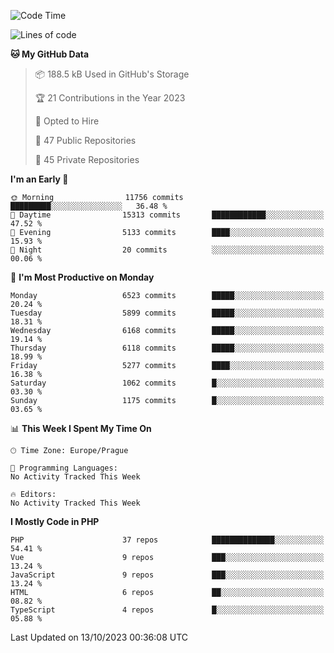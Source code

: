 <!--START_SECTION:waka-->
![Code Time](http://img.shields.io/badge/Code%20Time-1%2C583%20hrs%2058%20mins-blue)

![Lines of code](https://img.shields.io/badge/From%20Hello%20World%20I%27ve%20Written-10.5%20million%20lines%20of%20code-blue)

**🐱 My GitHub Data** 

> 📦 188.5 kB Used in GitHub's Storage 
 > 
> 🏆 21 Contributions in the Year 2023
 > 
> 💼 Opted to Hire
 > 
> 📜 47 Public Repositories 
 > 
> 🔑 45 Private Repositories 
 > 
**I'm an Early 🐤** 

```text
🌞 Morning                11756 commits       █████████░░░░░░░░░░░░░░░░   36.48 % 
🌆 Daytime                15313 commits       ████████████░░░░░░░░░░░░░   47.52 % 
🌃 Evening                5133 commits        ████░░░░░░░░░░░░░░░░░░░░░   15.93 % 
🌙 Night                  20 commits          ░░░░░░░░░░░░░░░░░░░░░░░░░   00.06 % 
```
📅 **I'm Most Productive on Monday** 

```text
Monday                   6523 commits        █████░░░░░░░░░░░░░░░░░░░░   20.24 % 
Tuesday                  5899 commits        █████░░░░░░░░░░░░░░░░░░░░   18.31 % 
Wednesday                6168 commits        █████░░░░░░░░░░░░░░░░░░░░   19.14 % 
Thursday                 6118 commits        █████░░░░░░░░░░░░░░░░░░░░   18.99 % 
Friday                   5277 commits        ████░░░░░░░░░░░░░░░░░░░░░   16.38 % 
Saturday                 1062 commits        █░░░░░░░░░░░░░░░░░░░░░░░░   03.30 % 
Sunday                   1175 commits        █░░░░░░░░░░░░░░░░░░░░░░░░   03.65 % 
```


📊 **This Week I Spent My Time On** 

```text
🕑︎ Time Zone: Europe/Prague

💬 Programming Languages: 
No Activity Tracked This Week

🔥 Editors: 
No Activity Tracked This Week
```

**I Mostly Code in PHP** 

```text
PHP                      37 repos            ██████████████░░░░░░░░░░░   54.41 % 
Vue                      9 repos             ███░░░░░░░░░░░░░░░░░░░░░░   13.24 % 
JavaScript               9 repos             ███░░░░░░░░░░░░░░░░░░░░░░   13.24 % 
HTML                     6 repos             ██░░░░░░░░░░░░░░░░░░░░░░░   08.82 % 
TypeScript               4 repos             █░░░░░░░░░░░░░░░░░░░░░░░░   05.88 % 
```




 Last Updated on 13/10/2023 00:36:08 UTC
<!--END_SECTION:waka-->
<!--
**AlexKratky/AlexKratky** is a ✨ _special_ ✨ repository because its `README.md` (this file) appears on your GitHub profile.

Here are some ideas to get you started:

- 🔭 I’m currently working on ...
- 🌱 I’m currently learning ...
- 👯 I’m looking to collaborate on ...
- 🤔 I’m looking for help with ...
- 💬 Ask me about ...
- 📫 How to reach me: ...
- 😄 Pronouns: ...
- ⚡ Fun fact: ...
-->
